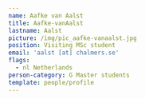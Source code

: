 ```yaml
---
name: Aafke van Aalst
title: Aafke-vanAalst
lastname: Aalst
picture: /img/pic_aafke-vanaalst.jpg
position: Visiting MSc student
email: 'aalst [at] chalmers.se'
flags:
  - nl Netherlands
person-category: G Master students
template: people/profile
---
```



